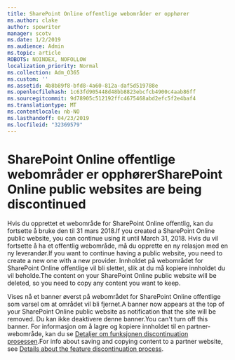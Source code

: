 ```yaml
---
title: SharePoint Online offentlige webområder er opphører
ms.author: clake
author: spowriter
manager: scotv
ms.date: 1/2/2019
ms.audience: Admin
ms.topic: article
ROBOTS: NOINDEX, NOFOLLOW
localization_priority: Normal
ms.collection: Adm_O365
ms.custom: ''
ms.assetid: 4b8b89f8-bfd8-4a60-812a-daf5d519788e
ms.openlocfilehash: 1c63fd905448d48bb8823ebcfcb4900c4aab86ff
ms.sourcegitcommit: 9d78905c512192ffc4675468abd2efc5f2e4baf4
ms.translationtype: MT
ms.contentlocale: nb-NO
ms.lasthandoff: 04/23/2019
ms.locfileid: "32369579"
---
```

# <a name="sharepoint-online-public-websites-are-being-discontinued"></a><span data-ttu-id="7d32e-102">SharePoint Online offentlige webområder er opphører</span><span class="sxs-lookup"><span data-stu-id="7d32e-102">SharePoint Online public websites are being discontinued</span></span>

<span data-ttu-id="7d32e-103">Hvis du opprettet et webområde for SharePoint Online offentlig, kan du fortsette å bruke den til 31 mars 2018.</span><span class="sxs-lookup"><span data-stu-id="7d32e-103">If you created a SharePoint Online public website, you can continue using it until March 31, 2018.</span></span> <span data-ttu-id="7d32e-104">Hvis du vil fortsette å ha et offentlig webområde, må du opprette en ny relasjon med en ny leverandør.</span><span class="sxs-lookup"><span data-stu-id="7d32e-104">If you want to continue having a public website, you need to create a new one with a new provider.</span></span> <span data-ttu-id="7d32e-105">Innholdet på webområdet for SharePoint Online offentlige vil bli slettet, slik at du må kopiere innholdet du vil beholde.</span><span class="sxs-lookup"><span data-stu-id="7d32e-105">The content on your SharePoint Online public website will be deleted, so you need to copy any content you want to keep.</span></span>
  
<span data-ttu-id="7d32e-106">Vises nå et banner øverst på webområdet for SharePoint Online offentlige som varsel om at området vil bli fjernet.</span><span class="sxs-lookup"><span data-stu-id="7d32e-106">A banner now appears at the top of your SharePoint Online public website as notification that the site will be removed.</span></span> <span data-ttu-id="7d32e-107">Du kan ikke deaktivere denne banner.</span><span class="sxs-lookup"><span data-stu-id="7d32e-107">You can't turn off this banner.</span></span> <span data-ttu-id="7d32e-108">For informasjon om å lagre og kopiere innholdet til en partner-webområde, kan du se [Detaljer om funksjonen discontinuation prosessen](https://go.microsoft.com/fwlink/?linkid=866980).</span><span class="sxs-lookup"><span data-stu-id="7d32e-108">For info about saving and copying content to a partner website, see [Details about the feature discontinuation process](https://go.microsoft.com/fwlink/?linkid=866980).</span></span> 
  

